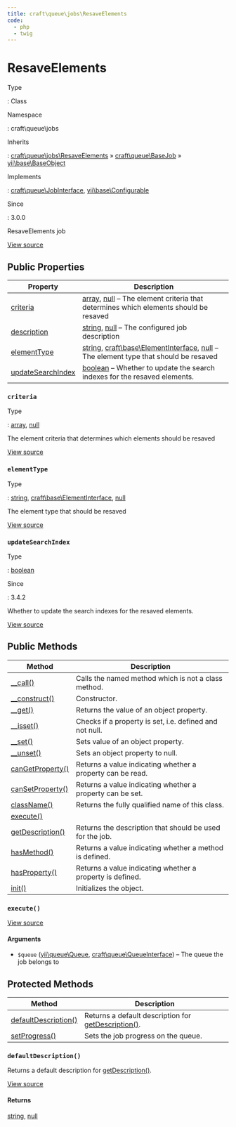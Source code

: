 ```yaml
---
title: craft\queue\jobs\ResaveElements
code:
  - php
  - twig
---
```


# ResaveElements

Type

:   Class

Namespace

:   craft\queue\jobs

Inherits

:   [craft\queue\jobs\ResaveElements](craft-queue-jobs-resaveelements.md) &raquo;
[craft\queue\BaseJob](craft-queue-basejob.md) &raquo;
[yii\base\BaseObject](https://www.yiiframework.com/doc/api/2.0/yii-base-baseobject)

Implements

:   [craft\queue\JobInterface](craft-queue-jobinterface.md), [yii\base\Configurable](https://www.yiiframework.com/doc/api/2.0/yii-base-configurable)

Since

:   3.0.0



ResaveElements job





[View source](https://github.com/craftcms/cms/blob/master/src/queue/jobs/ResaveElements.php)


## Public Properties

| Property                                                                           | Description
| ---------------------------------------------------------------------------------- | ---------------------------------------------------------------------------------------------------------------------------------------------------------------------------------------------------
| [criteria](craft-queue-jobs-resaveelements.md#criteria)                            | [array](http://php.net/language.types.array), [null](http://php.net/language.types.null) – The element criteria that determines which elements should be resaved
| [description](craft-queue-basejob.md#description "Defined by craft\queue\BaseJob") | [string](http://php.net/language.types.string), [null](http://php.net/language.types.null) – The configured job description
| [elementType](craft-queue-jobs-resaveelements.md#elementtype)                      | [string](http://php.net/language.types.string), [craft\base\ElementInterface](craft-base-elementinterface.md), [null](http://php.net/language.types.null) – The element type that should be resaved
| [updateSearchIndex](craft-queue-jobs-resaveelements.md#updatesearchindex)          | [boolean](http://php.net/language.types.boolean) – Whether to update the search indexes for the resaved elements.

### `criteria`



Type

:   [array](http://php.net/language.types.array), [null](http://php.net/language.types.null)



The element criteria that determines which elements should be resaved



[View source](https://github.com/craftcms/cms/blob/master/src/queue/jobs/ResaveElements.php#L35)



### `elementType`



Type

:   [string](http://php.net/language.types.string), [craft\base\ElementInterface](craft-base-elementinterface.md), [null](http://php.net/language.types.null)



The element type that should be resaved



[View source](https://github.com/craftcms/cms/blob/master/src/queue/jobs/ResaveElements.php#L30)



### `updateSearchIndex`



Type

:   [boolean](http://php.net/language.types.boolean)

Since

:   3.4.2



Whether to update the search indexes for the resaved elements.



[View source](https://github.com/craftcms/cms/blob/master/src/queue/jobs/ResaveElements.php#L41)







## Public Methods

| Method                                                                                                                                    | Description
| ----------------------------------------------------------------------------------------------------------------------------------------- | ----------------------------------------------------------
| [__call()](https://www.yiiframework.com/doc/api/2.0/yii-base-baseobject#__call()-detail "Defined by yii\base\BaseObject")                 | Calls the named method which is not a class method.
| [__construct()](https://www.yiiframework.com/doc/api/2.0/yii-base-baseobject#__construct()-detail "Defined by yii\base\BaseObject")       | Constructor.
| [__get()](https://www.yiiframework.com/doc/api/2.0/yii-base-baseobject#__get()-detail "Defined by yii\base\BaseObject")                   | Returns the value of an object property.
| [__isset()](https://www.yiiframework.com/doc/api/2.0/yii-base-baseobject#__isset()-detail "Defined by yii\base\BaseObject")               | Checks if a property is set, i.e. defined and not null.
| [__set()](https://www.yiiframework.com/doc/api/2.0/yii-base-baseobject#__set()-detail "Defined by yii\base\BaseObject")                   | Sets value of an object property.
| [__unset()](https://www.yiiframework.com/doc/api/2.0/yii-base-baseobject#__unset()-detail "Defined by yii\base\BaseObject")               | Sets an object property to null.
| [canGetProperty()](https://www.yiiframework.com/doc/api/2.0/yii-base-baseobject#canGetProperty()-detail "Defined by yii\base\BaseObject") | Returns a value indicating whether a property can be read.
| [canSetProperty()](https://www.yiiframework.com/doc/api/2.0/yii-base-baseobject#canSetProperty()-detail "Defined by yii\base\BaseObject") | Returns a value indicating whether a property can be set.
| [className()](https://www.yiiframework.com/doc/api/2.0/yii-base-baseobject#className()-detail "Defined by yii\base\BaseObject")           | Returns the fully qualified name of this class.
| [execute()](craft-queue-jobs-resaveelements.md#method-execute)                                                                            |
| [getDescription()](craft-queue-basejob.md#method-getdescription "Defined by craft\queue\BaseJob")                                         | Returns the description that should be used for the job.
| [hasMethod()](https://www.yiiframework.com/doc/api/2.0/yii-base-baseobject#hasMethod()-detail "Defined by yii\base\BaseObject")           | Returns a value indicating whether a method is defined.
| [hasProperty()](https://www.yiiframework.com/doc/api/2.0/yii-base-baseobject#hasProperty()-detail "Defined by yii\base\BaseObject")       | Returns a value indicating whether a property is defined.
| [init()](craft-queue-basejob.md#method-init "Defined by craft\queue\BaseJob")                                                             | Initializes the object.

### `execute()`














[View source](https://github.com/craftcms/cms/blob/master/src/queue/jobs/ResaveElements.php#L46-L71)


#### Arguments

- `$queue` ([yii\queue\Queue](https://github.com/yiisoft/yii2-queue/blob/master/src/Queue.php), [craft\queue\QueueInterface](craft-queue-queueinterface.md)) – The queue the job belongs to






## Protected Methods

| Method                                                                                      | Description
| ------------------------------------------------------------------------------------------- | ---------------------------------------------------------------------------------------------------
| [defaultDescription()](craft-queue-jobs-resaveelements.md#method-defaultdescription)        | Returns a default description for [getDescription()](craft-queue-basejob.md#method-getdescription).
| [setProgress()](craft-queue-basejob.md#method-setprogress "Defined by craft\queue\BaseJob") | Sets the job progress on the queue.

### `defaultDescription()`





Returns a default description for [getDescription()](craft-queue-basejob.md#method-getdescription).








[View source](https://github.com/craftcms/cms/blob/master/src/queue/jobs/ResaveElements.php#L76-L85)



#### Returns

[string](http://php.net/language.types.string), [null](http://php.net/language.types.null)








